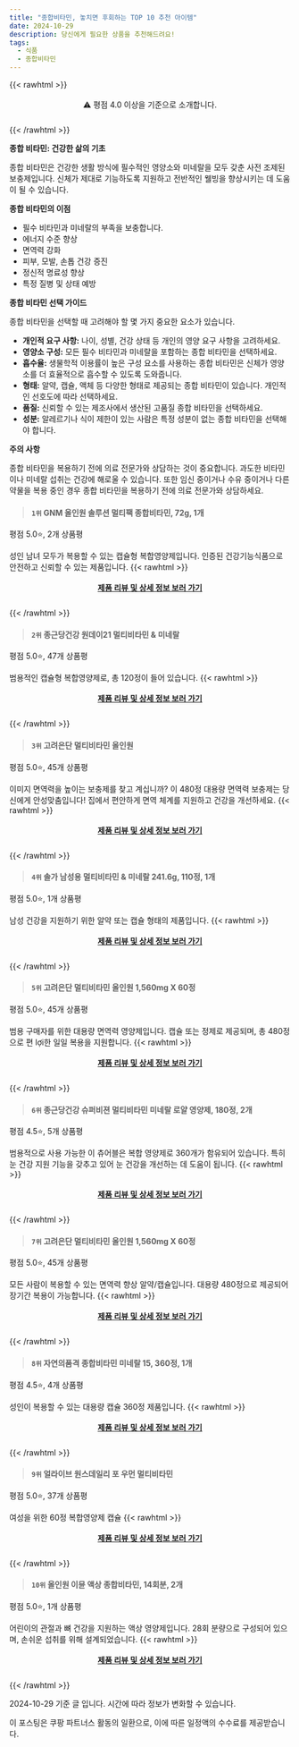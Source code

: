 ```yaml
---
title: "종합비타민, 놓치면 후회하는 TOP 10 추천 아이템"
date: 2024-10-29
description: 당신에게 필요한 상품을 추천해드려요!
tags:
  - 식품
  - 종합비타민
---
```

{{< rawhtml >}}<div class="toc" style="text-align: center; height: 50px; line-height: 2;">  <p>⚠️ 평점 4.0 이상을 기준으로 소개합니다.<br></p></div> {{< /rawhtml >}}

**종합 비타민: 건강한 삶의 기초**

종합 비타민은 건강한 생활 방식에 필수적인 영양소와 미네랄을 모두 갖춘 사전 조제된 보충제입니다. 신체가 제대로 기능하도록 지원하고 전반적인 웰빙을 향상시키는 데 도움이 될 수 있습니다.

**종합 비타민의 이점**

* 필수 비타민과 미네랄의 부족을 보충합니다.
* 에너지 수준 향상
* 면역력 강화
* 피부, 모발, 손톱 건강 증진
* 정신적 명료성 향상
* 특정 질병 및 상태 예방

**종합 비타민 선택 가이드**

종합 비타민을 선택할 때 고려해야 할 몇 가지 중요한 요소가 있습니다.

* **개인적 요구 사항:** 나이, 성별, 건강 상태 등 개인의 영양 요구 사항을 고려하세요.
* **영양소 구성:** 모든 필수 비타민과 미네랄을 포함하는 종합 비타민을 선택하세요.
* **흡수율:** 생물학적 이용률이 높은 구성 요소를 사용하는 종합 비타민은 신체가 영양소를 더 효율적으로 흡수할 수 있도록 도와줍니다.
* **형태:** 알약, 캡슐, 액체 등 다양한 형태로 제공되는 종합 비타민이 있습니다. 개인적인 선호도에 따라 선택하세요.
* **품질:** 신뢰할 수 있는 제조사에서 생산된 고품질 종합 비타민을 선택하세요.
* **성분:** 알레르기나 식이 제한이 있는 사람은 특정 성분이 없는 종합 비타민을 선택해야 합니다.

**주의 사항**

종합 비타민을 복용하기 전에 의료 전문가와 상담하는 것이 중요합니다. 과도한 비타민이나 미네랄 섭취는 건강에 해로울 수 있습니다. 또한 임신 중이거나 수유 중이거나 다른 약물을 복용 중인 경우 종합 비타민을 복용하기 전에 의료 전문가와 상담하세요.


>#### `1위` GNM 올인원 솔루션 멀티팩 종합비타민, 72g, 1개
평점 5.0⭐, 2개 상품평

성인 남녀 모두가 복용할 수 있는 캡슐형 복합영양제입니다. 인증된 건강기능식품으로 안전하고 신뢰할 수 있는 제품입니다.
{{< rawhtml >}}<div class="toc" style="text-align: center; height: 50px; line-height: 2;"><p><b><a href="https://link.coupang.com/re/AFFSDP?lptag=AF5033054&pageKey=7313534216&itemId=18741328723&vendorItemId=78435832815&traceid=V0-153-3bc11b2beac7ad6e&clickBeacon=25e45640-95e7-11ef-ae9a-76a3bae07127%7E3&requestid=20241029201547669270862754&token=31850C%7CMIXED">제품 리뷰 및 상세 정보 보러 가기</a></b><br></p> </div>{{< /rawhtml >}}

>#### `2위` 종근당건강 원데이21 멀티비타민 & 미네랄
평점 5.0⭐, 47개 상품평

범용적인 캡슐형 복합영양제로, 총 120정이 들어 있습니다.
{{< rawhtml >}}<div class="toc" style="text-align: center; height: 50px; line-height: 2;"><p><b><a href="https://link.coupang.com/re/AFFSDP?lptag=AF5033054&pageKey=7735337888&itemId=21135423313&vendorItemId=4417937649&traceid=V0-153-7b2af044b2b81d5f&requestid=20241029201547669270862754&token=31850C%7CMIXED">제품 리뷰 및 상세 정보 보러 가기</a></b><br></p> </div>{{< /rawhtml >}}

>#### `3위` 고려은단 멀티비타민 올인원
평점 5.0⭐, 45개 상품평

이미지 면역력을 높이는 보충제를 찾고 계십니까? 이 480정 대용량 면역력 보충제는 당신에게 안성맞춤입니다! 집에서 편안하게 면역 체계를 지원하고 건강을 개선하세요.
{{< rawhtml >}}<div class="toc" style="text-align: center; height: 50px; line-height: 2;"><p><b><a href="https://link.coupang.com/re/AFFSDP?lptag=AF5033054&pageKey=6743604050&itemId=18115015920&vendorItemId=78477362977&traceid=V0-153-eeddc1fa991cb2a2&requestid=20241029201547669270862754&token=31850C%7CMIXED">제품 리뷰 및 상세 정보 보러 가기</a></b><br></p> </div>{{< /rawhtml >}}

>#### `4위` 솔가 남성용 멀티비타민 & 미네랄 241.6g, 110정, 1개
평점 5.0⭐, 1개 상품평

남성 건강을 지원하기 위한 알약 또는 캡슐 형태의 제품입니다.
{{< rawhtml >}}<div class="toc" style="text-align: center; height: 50px; line-height: 2;"><p><b><a href="https://link.coupang.com/re/AFFSDP?lptag=AF5033054&pageKey=7276616370&itemId=23622191513&vendorItemId=90647765781&traceid=V0-153-bd83f39f8f3b13f5&clickBeacon=25e45640-95e7-11ef-a9ab-c306895127cf%7E3&requestid=20241029201547669270862754&token=31850C%7CMIXED">제품 리뷰 및 상세 정보 보러 가기</a></b><br></p> </div>{{< /rawhtml >}}

>#### `5위` 고려은단 멀티비타민 올인원 1,560mg X 60정
평점 5.0⭐, 45개 상품평

범용 구매자를 위한 대용량 면역력 영양제입니다. 캡슐 또는 정제로 제공되며, 총 480정으로 편 lợi한 일일 복용을 지원합니다.
{{< rawhtml >}}<div class="toc" style="text-align: center; height: 50px; line-height: 2;"><p><b><a href="https://link.coupang.com/re/AFFSDP?lptag=AF5033054&pageKey=6743604050&itemId=23423131053&vendorItemId=78477362980&traceid=V0-153-eeddc1fa991cb2a2&requestid=20241029201547669270862754&token=31850C%7CMIXED">제품 리뷰 및 상세 정보 보러 가기</a></b><br></p> </div>{{< /rawhtml >}}

>#### `6위` 종근당건강 슈퍼비젼 멀티비타민 미네랄 로얄 영양제, 180정, 2개
평점 4.5⭐, 5개 상품평

범용적으로 사용 가능한 이 츄어블은 복합 영양제로 360개가 함유되어 있습니다. 특히 눈 건강 지원 기능을 갖추고 있어 눈 건강을 개선하는 데 도움이 됩니다.
{{< rawhtml >}}<div class="toc" style="text-align: center; height: 50px; line-height: 2;"><p><b><a href="https://link.coupang.com/re/AFFSDP?lptag=AF5033054&pageKey=5970590860&itemId=61790439&vendorItemId=3096737186&traceid=V0-153-03c50d5f0270858b&clickBeacon=25e45640-95e7-11ef-ba55-156f28664d03%7E3&requestid=20241029201547669270862754&token=31850C%7CMIXED">제품 리뷰 및 상세 정보 보러 가기</a></b><br></p> </div>{{< /rawhtml >}}

>#### `7위` 고려은단 멀티비타민 올인원 1,560mg X 60정
평점 5.0⭐, 45개 상품평

모든 사람이 복용할 수 있는 면역력 향상 알약/캡슐입니다. 대용량 480정으로 제공되어 장기간 복용이 가능합니다.
{{< rawhtml >}}<div class="toc" style="text-align: center; height: 50px; line-height: 2;"><p><b><a href="https://link.coupang.com/re/AFFSDP?lptag=AF5033054&pageKey=6743604050&itemId=23423285505&vendorItemId=78477362984&traceid=V0-153-eeddc1fa991cb2a2&requestid=20241029201547669270862754&token=31850C%7CMIXED">제품 리뷰 및 상세 정보 보러 가기</a></b><br></p> </div>{{< /rawhtml >}}

>#### `8위` 자연의품격 종합비타민 미네랄 15, 360정, 1개
평점 4.5⭐, 4개 상품평

성인이 복용할 수 있는 대용량 캡슐 360정 제품입니다.
{{< rawhtml >}}<div class="toc" style="text-align: center; height: 50px; line-height: 2;"><p><b><a href="https://link.coupang.com/re/AFFSDP?lptag=AF5033054&pageKey=7158678771&itemId=2615661065&vendorItemId=72920124564&traceid=V0-153-26633929d74c3d5f&clickBeacon=25e45640-95e7-11ef-9009-ec75f23e7b3c%7E3&requestid=20241029201547669270862754&token=31850C%7CMIXED">제품 리뷰 및 상세 정보 보러 가기</a></b><br></p> </div>{{< /rawhtml >}}

>#### `9위` 얼라이브 원스데일리 포 우먼 멀티비타민
평점 5.0⭐, 37개 상품평

여성을 위한 60정 복합영양제 캡슐
{{< rawhtml >}}<div class="toc" style="text-align: center; height: 50px; line-height: 2;"><p><b><a href="https://link.coupang.com/re/AFFSDP?lptag=AF5033054&pageKey=3961975&itemId=14104387226&vendorItemId=81351466902&traceid=V0-153-469c57b680e865bd&requestid=20241029201547669270862754&token=31850C%7CMIXED">제품 리뷰 및 상세 정보 보러 가기</a></b><br></p> </div>{{< /rawhtml >}}

>#### `10위` 올인원 이뮨 액상 종합비타민, 14회분, 2개
평점 5.0⭐, 1개 상품평

어린이의 관절과 뼈 건강을 지원하는 액상 영양제입니다. 28회 분량으로 구성되어 있으며, 손쉬운 섭취를 위해 설계되었습니다.
{{< rawhtml >}}<div class="toc" style="text-align: center; height: 50px; line-height: 2;"><p><b><a href="https://link.coupang.com/re/AFFSDP?lptag=AF5033054&pageKey=7232942942&itemId=18741114225&vendorItemId=82888447923&traceid=V0-153-3f8dffde1f7417bd&clickBeacon=25e45640-95e7-11ef-8aaf-d9f706c31b2f%7E3&requestid=20241029201547669270862754&token=31850C%7CMIXED">제품 리뷰 및 상세 정보 보러 가기</a></b><br></p> </div>{{< /rawhtml >}}


2024-10-29 기준 글 입니다.
시간에 따라 정보가 변화할 수 있습니다.

이 포스팅은 쿠팡 파트너스 활동의 일환으로, 이에 따른 일정액의 수수료를 제공받습니다.